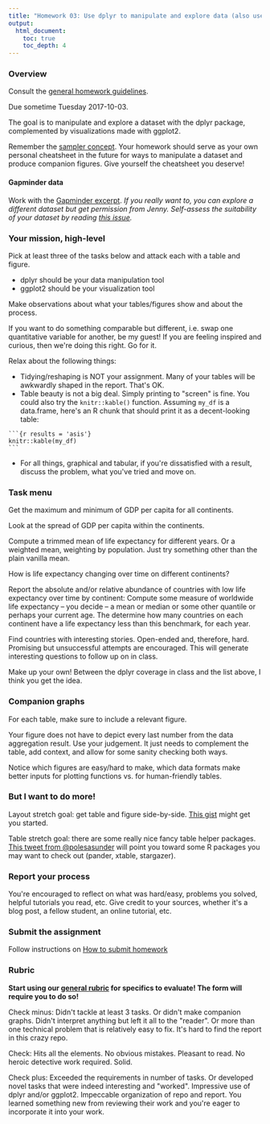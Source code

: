 ```yaml
---
title: "Homework 03: Use dplyr to manipulate and explore data (also use ggplot2)"
output:
  html_document:
    toc: true
    toc_depth: 4
---
```


### Overview

Consult the [general homework guidelines](hw00_homework-guidelines.html).

Due sometime Tuesday 2017-10-03.

The goal is to manipulate and explore a dataset with the dplyr package, complemented by visualizations made with ggplot2.

Remember the [sampler concept](http://en.wikipedia.org/wiki/Sampler_(needlework)). Your homework should serve as your own personal cheatsheet in the future for ways to manipulate a dataset and produce companion figures. Give yourself the cheatsheet you deserve!

#### Gapminder data

Work with the [Gapminder excerpt](http://tiny.cc/gapminder). *If you really want to, you can explore a different dataset but get permission from Jenny. Self-assess the suitability of your dataset by reading [this issue](https://github.com/STAT545-UBC/Discussion/issues/115).*

### Your mission, high-level

Pick at least three of the tasks below and attack each with a table and figure.

  * dplyr should be your data manipulation tool
  * ggplot2 should be your visualization tool

Make observations about what your tables/figures show and about the process.

If you want to do something comparable but different, i.e. swap one quantitative variable for another, be my guest! If you are feeling inspired and curious, then we're doing this right. Go for it.

Relax about the following things:

  * Tidying/reshaping is NOT your assignment. Many of your tables will be awkwardly shaped in the report. That's OK.
  * Table beauty is not a big deal. Simply printing to "screen" is fine. You could also try the `knitr::kable()` function. Assuming `my_df` is a data.frame, here's an R chunk that should print it as a decent-looking table:

<pre><code>```{r results = 'asis'}
knitr::kable(my_df)
```</code></pre>

  * For all things, graphical and tabular, if you're dissatisfied with a result, discuss the problem, what you've tried and move on.

### Task menu

Get the maximum and minimum of GDP per capita for all continents.

Look at the spread of GDP per capita within the continents.

Compute a trimmed mean of life expectancy for different years. Or a weighted mean, weighting by population. Just try something other than the plain vanilla mean.

How is life expectancy changing over time on different continents?

Report the absolute and/or relative abundance of countries with low life expectancy over time by continent: Compute some measure of worldwide life expectancy – you decide – a mean or median or some other quantile or perhaps your current age. The determine how many countries on each continent have a life expectancy less than this benchmark, for each year.

Find countries with interesting stories. Open-ended and, therefore, hard. Promising but unsuccessful attempts are encouraged. This will generate interesting questions to follow up on in class.

Make up your own! Between the dplyr coverage in class and the list above, I think you get the idea.

### Companion graphs

For each table, make sure to include a relevant figure.

Your figure does not have to depict every last number from the data aggregation result. Use your judgement. It just needs to complement the table, add context, and allow for some sanity checking both ways.

Notice which figures are easy/hard to make, which data formats make better inputs for plotting functions vs. for human-friendly tables.

### But I want to do more!

Layout stretch goal: get table and figure side-by-side. [This gist](https://gist.github.com/jennybc/e9e9aba6ba18c72cec26) might get you started.

Table stretch goal: there are some really nice fancy table helper packages. [This tweet from \@polesasunder](https://twitter.com/polesasunder/status/464132152347475968) will point you toward some R packages you may want to check out (pander, xtable, stargazer).

### Report your process

You're encouraged to reflect on what was hard/easy, problems you solved, helpful tutorials you read, etc. Give credit to your sources, whether it's a blog post, a fellow student, an online tutorial, etc.

### Submit the assignment

Follow instructions on [How to submit homework](hw00_homework-guidelines.html#how-to-submit-homework)

### Rubric

__Start using our [general rubric](peer-review01_marking-rubric.html) for specifics to evaluate! The form will require you to do so!__

Check minus: Didn't tackle at least 3 tasks. Or didn't make companion graphs. Didn't interpret anything but left it all to the "reader". Or more than one technical problem that is relatively easy to fix. It's hard to find the report in this crazy repo.

Check: Hits all the elements. No obvious mistakes. Pleasant to read. No heroic detective work required. Solid.

Check plus: Exceeded the requirements in number of tasks. Or developed novel tasks that were indeed interesting and "worked". Impressive use of dplyr and/or ggplot2. Impeccable organization of repo and report. You learned something new from reviewing their work and you're eager to incorporate it into your work.
